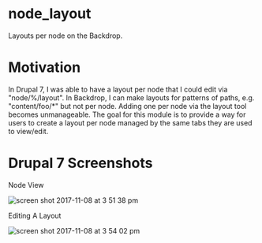# node_layout

Layouts per node on the Backdrop. 

# Motivation

In Drupal 7, I was able to have a layout per node that I could edit via "node/%/layout". In Backdrop, I can make layouts for patterns of paths, e.g. "content/foo/*" but not per node. Adding one per node via the layout tool becomes unmanageable. The goal for this module is to provide a way for users to create a layout per node managed by the same tabs they are used to view/edit.

# Drupal 7 Screenshots

Node View 

![screen shot 2017-11-08 at 3 51 38 pm](https://user-images.githubusercontent.com/3640707/32579110-f9814810-c49c-11e7-8bd7-91e27c05c7d3.png)

Editing A Layout

![screen shot 2017-11-08 at 3 54 02 pm](https://user-images.githubusercontent.com/3640707/32579144-1ad5214e-c49d-11e7-9afd-400a73a317bb.png)
